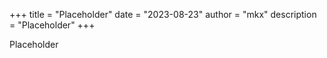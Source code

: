 +++
title = "Placeholder"
date = "2023-08-23"
author = "mkx"
description = "Placeholder"
+++

Placeholder